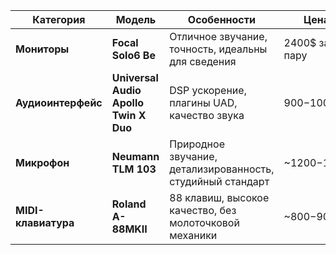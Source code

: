 | **Категория**               | **Модель**                      | **Особенности**                                        | **Цена**          |
|-----------------------------|---------------------------------|--------------------------------------------------------|-------------------|
| **Мониторы**                 | **Focal Solo6 Be**              | Отличное звучание, точность, идеальны для сведения     | 2400$ за пару |
| **Аудиоинтерфейс**           | **Universal Audio Apollo Twin X Duo** | DSP ускорение, плагины UAD, качество звука              | $900-$1000        |
| **Микрофон**                 | **Neumann TLM 103**             | Природное звучание, детализированность, студийный стандарт | ~$1200-$1500      |
| **MIDI-клавиатура**          | **Roland A-88MKII**             | 88 клавиш, высокое качество, без молоточковой механики | ~$800-$900        |
